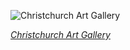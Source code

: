 
![Christchurch Art Gallery](https://upload.wikimedia.org/wikipedia/commons/thumb/b/b8/Christchurch_Art_Gallery%2C_Christchurch%2C_New_Zealand.jpg/750px-Christchurch_Art_Gallery%2C_Christchurch%2C_New_Zealand.jpg)

*[Christchurch Art Gallery](https://wikipedia.org/wiki/File:Christchurch_Art_Gallery,_Christchurch,_New_Zealand.jpg)*
